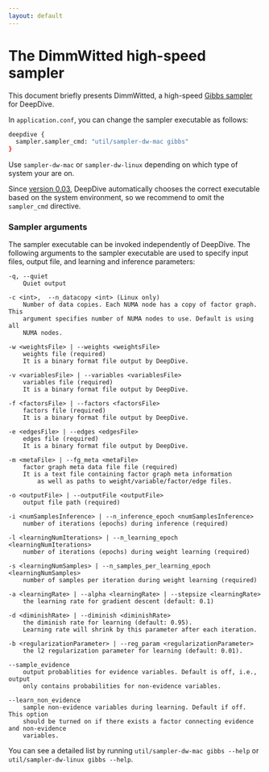 ```yaml
---
layout: default
---
```


# The DimmWitted high-speed sampler

This document briefly presents DimmWitted, a high-speed [Gibbs
sampler](../general/inference.html#gibbs) for DeepDive.


In `application.conf`, you can change the sampler executable as follows:
  
```bash
deepdive {
  sampler.sampler_cmd: "util/sampler-dw-mac gibbs"
}
```

Use `sampler-dw-mac` or `sampler-dw-linux` depending on which type
of system your are on. 

Since [version 0.03](../changelog/0.03-alpha.html), DeepDive automatically
chooses the correct executable based on the system environment, so we recommend to
omit the `sampler_cmd` directive.

### Sampler arguments

The sampler executable can be invoked independently of DeepDive. The following
arguments to the sampler executable are used to specify input files, output
file, and learning and inference parameters:

	-q, --quiet
		Quiet output

	-c <int>,  --n_datacopy <int> (Linux only)
		Number of data copies. Each NUMA node has a copy of factor graph. This
        argument specifies number of NUMA nodes to use. Default is using all
        NUMA nodes.

    -w <weightsFile> | --weights <weightsFile>
        weights file (required)
        It is a binary format file output by DeepDive.

    -v <variablesFile> | --variables <variablesFile>
        variables file (required)
        It is a binary format file output by DeepDive.

    -f <factorsFile> | --factors <factorsFile>
        factors file (required)
        It is a binary format file output by DeepDive.

    -e <edgesFile> | --edges <edgesFile>
        edges file (required)
        It is a binary format file output by DeepDive.

    -m <metaFile> | --fg_meta <metaFile>
        factor graph meta data file file (required)
        It is a text file containing factor graph meta information
            as well as paths to weight/variable/factor/edge files.

    -o <outputFile> | --outputFile <outputFile>
        output file path (required)

    -i <numSamplesInference> | --n_inference_epoch <numSamplesInference>
        number of iterations (epochs) during inference (required)

    -l <learningNumIterations> | --n_learning_epoch <learningNumIterations>
        number of iterations (epochs) during weight learning (required)

    -s <learningNumSamples> | --n_samples_per_learning_epoch <learningNumSamples>
        number of samples per iteration during weight learning (required)

    -a <learningRate> | --alpha <learningRate> | --stepsize <learningRate>
        the learning rate for gradient descent (default: 0.1)

    -d <diminishRate> | --diminish <diminishRate>
        the diminish rate for learning (default: 0.95).
        Learning rate will shrink by this parameter after each iteration.
        
    -b <regularizationParameter> | --reg_param <regularizationParameter>
        the l2 regularization parameter for learning (default: 0.01).

    --sample_evidence
        output probablities for evidence variables. Default is off, i.e., output
        only contains probabilities for non-evidence variables.

    --learn_non_evidence
        sample non-evidence variables during learning. Default if off. This option
        should be turned on if there exists a factor connecting evidence and non-evidence
        variables.

You can see a detailed list by running `util/sampler-dw-mac gibbs --help` or `util/sampler-dw-linux gibbs --help`.

